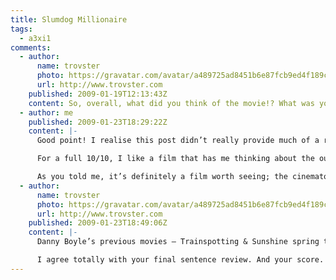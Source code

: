 ```yaml
---
title: Slumdog Millionaire
tags:
  - a3xi1
comments:
  - author:
      name: trovster
      photo: https://gravatar.com/avatar/a489725ad8451b6e87fcb9ed4f189cf9
      url: http://www.trovster.com
    published: 2009-01-19T12:13:43Z
    content: So, overall, what did you think of the movie!? What was your score out of ten?
  - author: me
    published: 2009-01-23T18:29:22Z
    content: |-
      Good point! I realise this post didn’t really provide much of a review. I think in terms of marks out of ten, I’d give it an easy eight, perhaps a nine.

      For a full 10/10, I like a film that has me thinking about the outcome or plot points for a number of hours after the final credits role, which I didn’t feel the need to do after watching this film. However, I was engaged throughout, at no point lost interest, and even though I had a good idea of the films outcome, the story never felt predictable – always a good sign.

      As you told me, it’s definitely a film worth seeing; the cinematography is breath taking, the soundtrack enjoyable, and although some of the acting is a bit suspect in places I would happily watch the film again. I’m also interested in watching some of Danny Boyle’s previous films now too.
  - author:
      name: trovster
      photo: https://gravatar.com/avatar/a489725ad8451b6e87fcb9ed4f189cf9
      url: http://www.trovster.com
    published: 2009-01-23T18:49:06Z
    content: |-
      Danny Boyle’s previous movies – Trainspotting & Sunshine spring to mind. Then there is 28 Days Later and The Beach, all widely different movies.

      I agree totally with your final sentence review. And your score. My initial thoughts were (as you put it, an easy) eight of ten, but after thinking more closely I changed to a nine. I would like to see it again in the cinema… hopefully.
---
```

